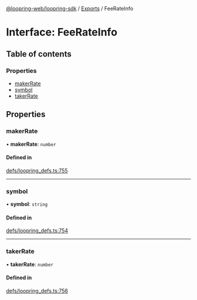 [@loopring-web/loopring-sdk](../README.md) / [Exports](../modules.md) / FeeRateInfo

# Interface: FeeRateInfo

## Table of contents

### Properties

- [makerRate](FeeRateInfo.md#makerrate)
- [symbol](FeeRateInfo.md#symbol)
- [takerRate](FeeRateInfo.md#takerrate)

## Properties

### makerRate

• **makerRate**: `number`

#### Defined in

[defs/loopring_defs.ts:755](https://github.com/Loopring/loopring_sdk/blob/1d20f38/src/defs/loopring_defs.ts#L755)

___

### symbol

• **symbol**: `string`

#### Defined in

[defs/loopring_defs.ts:754](https://github.com/Loopring/loopring_sdk/blob/1d20f38/src/defs/loopring_defs.ts#L754)

___

### takerRate

• **takerRate**: `number`

#### Defined in

[defs/loopring_defs.ts:756](https://github.com/Loopring/loopring_sdk/blob/1d20f38/src/defs/loopring_defs.ts#L756)
